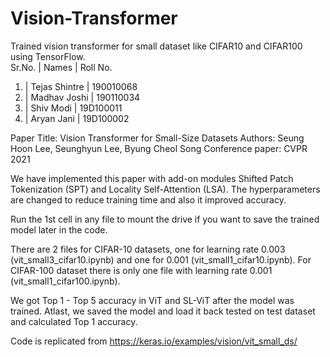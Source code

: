 # Vision-Transformer
Trained vision transformer for small dataset like CIFAR10 and CIFAR100 using TensorFlow.  
Sr.No. |   Names       |  Roll No.
 1)    | Tejas Shintre | 190010068
 2)    | Madhav Joshi  | 190110034
 3)    |  Shiv Modi    | 19D100011
 4)    | Aryan Jani    | 19D100002

Paper Title: Vision Transformer for Small-Size Datasets 
Authors: Seung Hoon Lee, Seunghyun Lee, Byung Cheol Song
Conference paper: CVPR 2021

We have implemented this paper with add-on modules Shifted Patch Tokenization (SPT) and Locality Self-Attention (LSA). The hyperparameters are changed to reduce training time and also it improved accuracy.

Run the 1st cell in any file to mount the drive if you want to save the trained model later in the code.

There are 2 files for CIFAR-10 datasets, one for learning rate 0.003 (vit_small3_cifar10.ipynb) and one for 0.001 (vit_small1_cifar10.ipynb). For CIFAR-100 dataset there is only one file with learning rate 0.001 (vit_small1_cifar100.ipynb).

We got Top 1 - Top 5 accuracy in ViT and SL-ViT after the model was trained. Atlast, we saved the model and load it back tested on test dataset and calculated Top 1 accuracy.

Code is replicated from https://keras.io/examples/vision/vit_small_ds/
